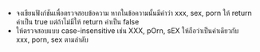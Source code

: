 - จงเขียนฟังก์ชันเพื่อตรวจสอบข้อความ หากในข้อความนั้นมีคำว่า xxx, sex, porn ให้ return ค่าเป็น true แต่ถ้าไม่มีให้ return ค่าเป็น false
- ให้ตรวจสอบแบบ case-insensitive เช่น XXX, pOrn, sEX ให้ถือว่าเป็นคำเดียวกับ  
   xxx, porn, sex ตามลำดับ

